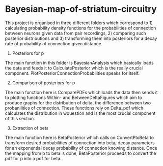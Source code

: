 # Bayesian-map-of-striatum-circuitry
 
This project is organised in three different folders which correspond to 1) calculating probability density functions for the probabilities of connection between neurons given data from pair recordings, 2) comparing such posterior distributions and 3) transforming them into posteriors for a decay rate of probability of connection given distance

1) Posteriors for p

The main function in this folder is BayesianAnalysis which basically loads the data and feeds it to CalculatePosterior which is the really crucial component. PlotPosteriorConnectionProbabilities speaks for itself.

2) Comparison of posteriors for p

The main function here is ComparePDFs which loads the data then sends it to plotting functions Within- and BetweenDeltaFigures which aim to produce graphs for the distribution of delta, the difference between two probanilities of connection. These functions rely on Delta_pdf which calculates the distribution in wquestion and is the most crucial component of this section.

3) Extraction of beta

The main function here is BetaPosterior which calls on ConvertPtoBeta to transform desired probabilities of connection into beta, decay parameters for an exponential decay probability of connection knowing distance. Once the mapping from p to beta is done, BetaPosterior proceeds to convert the pdf for p into a pdf for beta.
